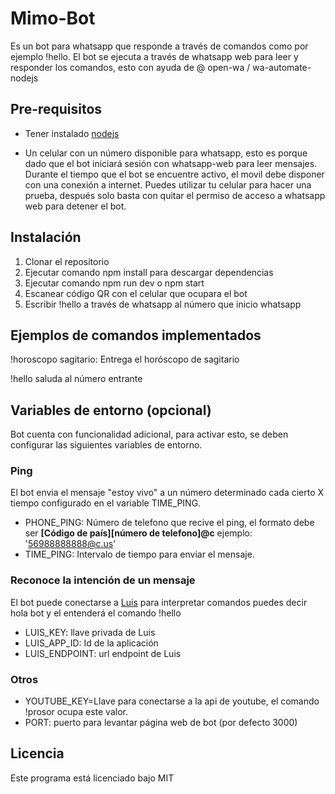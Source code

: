 # Mimo-Bot

Es un bot para whatsapp que responde a través de comandos como por ejemplo !hello. El bot se ejecuta a través de whatsapp web para leer y responder los comandos, esto con ayuda de @ open-wa / wa-automate-nodejs 

## Pre-requisitos

- Tener instalado [nodejs](https://nodejs.org/es/) 

- Un celular con un número disponible para whatsapp,  esto es porque dado que el bot iniciará sesión con whatsapp-web para leer mensajes. Durante el tiempo que el bot se encuentre activo, el movil debe disponer con una conexión a internet. Puedes utilizar tu celular para hacer una prueba, después solo basta con quitar el permiso de acceso a whatsapp web para detener el bot.

## Instalación

1. Clonar el repositorio
2. Ejecutar comando npm install para descargar dependencias
3. Ejecutar comando npm run dev o npm start
4. Escanear código QR con el celular que ocupara el bot
5. Escribir !hello a través de whatsapp al número que inicio whatsapp

## Ejemplos de comandos implementados

!horoscopo sagitario: Entrega el horóscopo de sagitario

!hello saluda al número entrante

## Variables de entorno (opcional)

Bot cuenta con funcionalidad adicional, para activar esto, se deben configurar las siguientes variables de entorno.

### Ping

El bot envia el mensaje "estoy vivo" a un número determinado cada cierto X tiempo configurado en el variable TIME_PING.

- PHONE_PING: Número de telefono que recive el ping, el formato debe ser **[Código de país][número de telefono]@c** ejemplo: '56988888888@c.us'
- TIME_PING: Intervalo de tiempo para enviar el mensaje.

### Reconoce la intención de un mensaje

El bot puede conectarse a [Luis](https://www.luis.ai/) para interpretar comandos puedes decir hola bot y el entenderá el comando !hello

- LUIS_KEY: llave privada de Luis
- LUIS_APP_ID: Id de la aplicación
- LUIS_ENDPOINT: url endpoint de Luis

### Otros 
- YOUTUBE_KEY=Llave para conectarse a la api de youtube, el comando !prosor ocupa este valor.
- PORT: puerto para levantar página web de bot (por defecto 3000)


## Licencia
 
Este programa está licenciado bajo MIT